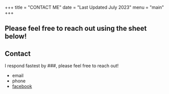 +++
title = "CONTACT ME"
date = "Last Updated July 2023"
menu = "main"
+++


## Please feel free to reach out using the sheet below!

## Contact

I respond fastest by ###, please feel free to reach out! 

* email
* phone
*  [facebook](http://facebook.com/)
